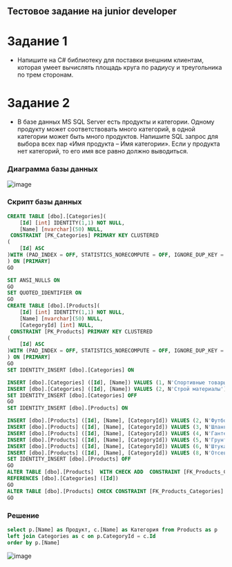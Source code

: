 ## Тестовое задание на junior developer
# Задание 1
* Напишите на C# библиотеку для поставки внешним клиентам, которая умеет вычислять площадь круга по радиусу и треугольника по трем сторонам.

# Задание 2
* В базе данных MS SQL Server есть продукты и категории. Одному продукту может соответствовать много категорий, в одной категории может быть много продуктов. Напишите SQL запрос для выбора всех пар «Имя продукта – Имя категории». Если у продукта нет категорий, то его имя все равно должно выводиться.

### Диаграмма базы данных
![image](https://github.com/Hihiz/MindBoxTask/assets/98191494/be9c925b-24f0-4b42-b93e-c675dff6ac48)

### Скрипт базы данных 
```sql
CREATE TABLE [dbo].[Categories](
	[Id] [int] IDENTITY(1,1) NOT NULL,
	[Name] [nvarchar](50) NULL,
 CONSTRAINT [PK_Categories] PRIMARY KEY CLUSTERED 
(
	[Id] ASC
)WITH (PAD_INDEX = OFF, STATISTICS_NORECOMPUTE = OFF, IGNORE_DUP_KEY = OFF, ALLOW_ROW_LOCKS = ON, ALLOW_PAGE_LOCKS = ON, OPTIMIZE_FOR_SEQUENTIAL_KEY = OFF) ON [PRIMARY]
) ON [PRIMARY]
GO

SET ANSI_NULLS ON
GO
SET QUOTED_IDENTIFIER ON
GO
CREATE TABLE [dbo].[Products](
	[Id] [int] IDENTITY(1,1) NOT NULL,
	[Name] [nvarchar](50) NULL,
	[CategoryId] [int] NULL,
 CONSTRAINT [PK_Products] PRIMARY KEY CLUSTERED 
(
	[Id] ASC
)WITH (PAD_INDEX = OFF, STATISTICS_NORECOMPUTE = OFF, IGNORE_DUP_KEY = OFF, ALLOW_ROW_LOCKS = ON, ALLOW_PAGE_LOCKS = ON, OPTIMIZE_FOR_SEQUENTIAL_KEY = OFF) ON [PRIMARY]
) ON [PRIMARY]
GO
SET IDENTITY_INSERT [dbo].[Categories] ON 

INSERT [dbo].[Categories] ([Id], [Name]) VALUES (1, N'Спортивные товары')
INSERT [dbo].[Categories] ([Id], [Name]) VALUES (2, N'Строй материалы')
SET IDENTITY_INSERT [dbo].[Categories] OFF
GO
SET IDENTITY_INSERT [dbo].[Products] ON 

INSERT [dbo].[Products] ([Id], [Name], [CategoryId]) VALUES (2, N'Футбольный мяч', 1)
INSERT [dbo].[Products] ([Id], [Name], [CategoryId]) VALUES (3, N'Шланга', 1)
INSERT [dbo].[Products] ([Id], [Name], [CategoryId]) VALUES (4, N'Гантеля', 1)
INSERT [dbo].[Products] ([Id], [Name], [CategoryId]) VALUES (5, N'Грунтовка', 2)
INSERT [dbo].[Products] ([Id], [Name], [CategoryId]) VALUES (6, N'Штукатурка', 2)
INSERT [dbo].[Products] ([Id], [Name], [CategoryId]) VALUES (8, N'Отсев', 2)
SET IDENTITY_INSERT [dbo].[Products] OFF
GO
ALTER TABLE [dbo].[Products]  WITH CHECK ADD  CONSTRAINT [FK_Products_Categories] FOREIGN KEY([CategoryId])
REFERENCES [dbo].[Categories] ([Id])
GO
ALTER TABLE [dbo].[Products] CHECK CONSTRAINT [FK_Products_Categories]
GO
```
### Решение
```sql
select p.[Name] as Продукт, c.[Name] as Категория from Products as p
left join Categories as c on p.CategoryId = c.Id
order by p.[Name]
```
![image](https://github.com/Hihiz/MindBoxTask/assets/98191494/0d4308c9-6188-47fb-a0dc-45f589cc61df)
